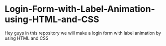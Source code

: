 # Login-Form-with-Label-Animation-using-HTML-and-CSS
Hey guys in this repository we will make a login form with label animation by using HTML and CSS

